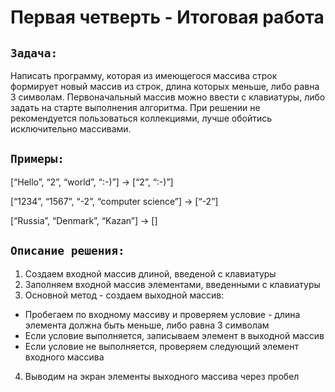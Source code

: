 # Первая четверть - Итоговая работа

## **`Задача:`** 
Написать программу, которая из имеющегося массива строк формирует новый массив из строк, длина которых меньше, либо равна 3 символам. Первоначальный массив можно ввести с клавиатуры, либо задать на старте выполнения алгоритма. При решении не рекомендуется пользоваться коллекциями, лучше обойтись исключительно массивами.

## `Примеры:`

[“Hello”, “2”, “world”, “:-)”] → [“2”, “:-)”]

[“1234”, “1567”, “-2”, “computer science”] → [“-2”]

[“Russia”, “Denmark”, “Kazan”] → []

## `Описание решения:`

 1. Создаем входной массив длиной, введеной с клавиатуры
 2. Заполняем входной массив элементами, введенными с клавиатуры
 3. Основной метод - создаем выходной массив:
 * Пробегаем по входному массиву и проверяем условие - длина элемента должна быть меньше, либо равна 3 символам
 * Если условие выполняется, записываем элемент в выходной массив
 * Если условие не выполняется, проверяем следующий элемент входного массива
 4. Выводим на экран элементы выходного массива через пробел
